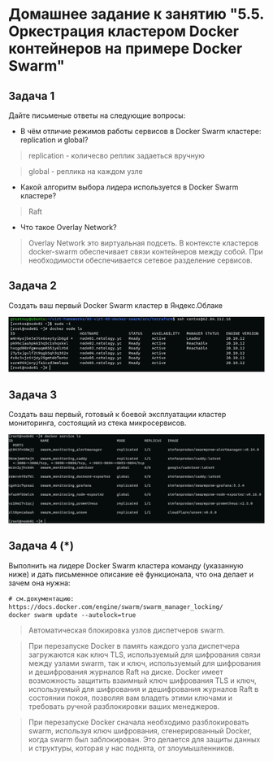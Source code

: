 # Домашнее задание к занятию "5.5. Оркестрация кластером Docker контейнеров на примере Docker Swarm"



## Задача 1

Дайте письменые ответы на следующие вопросы:

- В чём отличие режимов работы сервисов в Docker Swarm кластере: replication и global?

>replication - количесво реплик задаеться вручную

>global - реплика на каждом узле
- Какой алгоритм выбора лидера используется в Docker Swarm кластере?
>Raft
- Что такое Overlay Network?
>Overlay Network это виртуальная подсеть. В контексте кластеров docker-swarm обеспечивает связи контейнеров между собой.
>При необходимости обеспечивается сетевое разделение сервисов.


## Задача 2

Создать ваш первый Docker Swarm кластер в Яндекс.Облаке

![2](img/2.jpg)

## Задача 3

Создать ваш первый, готовый к боевой эксплуатации кластер мониторинга, состоящий из стека микросервисов.

![2](img/3.jpg)

## Задача 4 (*)

Выполнить на лидере Docker Swarm кластера команду (указанную ниже) и дать письменное описание её функционала, что она делает и зачем она нужна:
```
# см.документацию: https://docs.docker.com/engine/swarm/swarm_manager_locking/
docker swarm update --autolock=true
```
>Автоматическая блокировка узлов диспетчеров swarm. 

>При перезапуске Docker в память каждого узла диспетчера загружаются как ключ TLS, используемый для шифрования связи между узлами
>swarm, так и ключ, используемый для шифрования и дешифрования журналов Raft на диске. Docker имеет возможность защитить взаимный
>ключ шифрования TLS и ключ, используемый для шифрования и дешифрования журналов Raft в состоянии покоя, позволяя вам владеть этими
>ключами и требовать ручной разблокировки ваших менеджеров. 

>При перезапуске Docker сначала необходимо разблокировать swarm, используя ключ шифрования, сгенерированный Docker, когда swarm был заблокирован.
>Это делается для защиты данных и структуры, которая у нас поднята, от злоумышленников.
